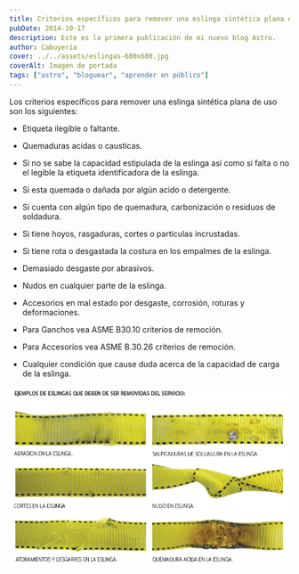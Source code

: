 ```yaml
---
title: Criterios específicos para remover una eslinga sintética plana de uso
pubDate: 2014-10-17
description: Este es la primera publicación de mi nuevo blog Astro.
author: Cabuyería
cover: ../../assets/eslingas-600x600.jpg
coverAlt: Imagen de portada
tags: ["astro", "bloguear", "aprender en público"]
---
```


Los criterios específicos para remover una eslinga sintética plana de uso son los siguientes:

- Etiqueta ilegible o faltante.

- Quemaduras acidas o causticas.

- Si no se sabe la capacidad estipulada de la eslinga así como si falta o no el legible la etiqueta identificadora de la eslinga.

- Si esta quemada o dañada por algún acido o detergente.

- Si cuenta con algún tipo de quemadura, carbonización o residuos de soldadura.

- Si tiene hoyos, rasgaduras, cortes o partículas incrustadas.

- Si tiene rota o desgastada la costura en los empalmes de la eslinga.

- Demasiado desgaste por abrasivos.

- Nudos en cualquier parte de la eslinga.

- Accesorios en mal estado por desgaste, corrosión, roturas y deformaciones.

- Para Ganchos vea ASME B30.10 criterios de remoción.

- Para Accesorios vea ASME B.30.26 criterios de remoción.

- Cualquier condición que cause duda acerca de la capacidad de carga de la eslinga.

![Ejemplos de eslingas que deben ser removidas del servicio](../../assets/post-1.png)